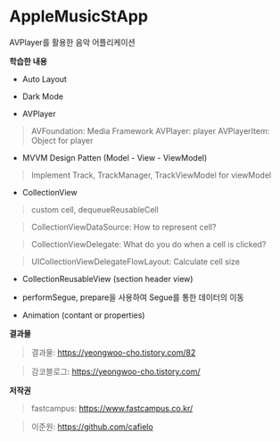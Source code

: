 # AppleMusicStApp
AVPlayer를 활용한 음악 어플리케이션


**학습한 내용**

* Auto Layout


* Dark Mode


* AVPlayer
> AVFoundation: Media Framework
> AVPlayer: player
> AVPlayerItem: Object for player


* MVVM Design Patten (Model - View - ViewModel)
> Implement Track, TrackManager, TrackViewModel for viewModel


* CollectionView

> custom cell, dequeueReusableCell

> CollectionViewDataSource: How to represent cell?

> CollectionViewDelegate: What do you do when a cell is clicked?

> UICollectionViewDelegateFlowLayout: Calculate cell size


* CollectionReusableView (section header view)

> 

* performSegue, prepare을 사용하여 Segue를 통한 데이터의 이동



* Animation (contant or properties)




**결과물**

> 결과물: https://yeongwoo-cho.tistory.com/82

> 감코블로그: https://yeongwoo-cho.tistory.com/


**저작권**
> fastcampus: https://www.fastcampus.co.kr/

> 이준원: https://github.com/cafielo

